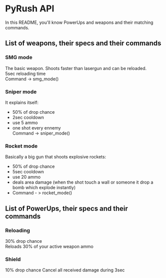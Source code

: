 # PyRush API
In this README, you'll know PowerUps and weapons and their matching commands.
## List of weapons, their specs and their commands
### SMG mode
The basic weapon. Shoots faster than lasergun and can be reloaded.  
5sec reloading time  
Command -> smg_mode()
### Sniper mode
It explains itself:  
- 50% of drop chance  
- 2sec cooldown  
- use 5 ammo  
- one shot every ennemy  
Command -> sniper_mode()
### Rocket mode
Basically a big gun that shoots explosive rockets:  
- 50% of drop chance  
- 5sec cooldown  
- use 20 ammo  
- deals area  damage (when the shot touch a wall or someone it drop a bomb which explode instantly)  
- Command - > rocket_mode()
## List of PowerUps, their specs and their commands
### Reloading
30% drop chance  
Reloads 30% of your active weapon ammo  
### Shield
10% drop chance
Cancel all received damage during 3sec
